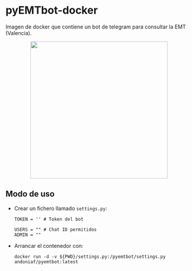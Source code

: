 # pyEMTbot-docker
Imagen de docker que contiene un bot de telegram para consultar la EMT (Valencia).

<center><img src="https://andoniaf.github.io/assets/images/2018/06/pyemtbot_tg_example.jpg" width="370" ></center>

## Modo de uso
- Crear un fichero llamado `settings.py`:
  ```
  TOKEN = '' # Token del bot

  USERS = "" # Chat ID permitidos
  ADMIN = ""
  ```

- Arrancar el contenedor con:
  ```
  docker run -d -v ${PWD}/settings.py:/pyemtbot/settings.py andoniaf/pyemtbot:latest
  ```
